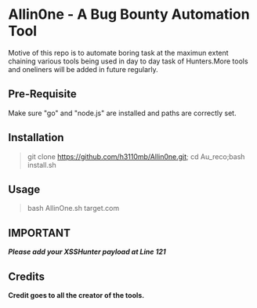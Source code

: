 # Allin0ne - A Bug Bounty Automation Tool

Motive of this repo is to automate boring task at the maximun extent chaining various tools being used in day to day task of Hunters.More tools and oneliners will be added in future regularly.

Pre-Requisite
---
Make sure "go" and "node.js" are installed and paths are correctly set.


Installation
---
> git clone https://github.com/h3110mb/Allin0ne.git; cd Au_reco;bash install.sh


Usage
---
>bash AllinOne.sh target.com

IMPORTANT
---
***Please add your XSSHunter payload at Line 121***

Credits
---
**Credit goes to all the creator of the tools.**
